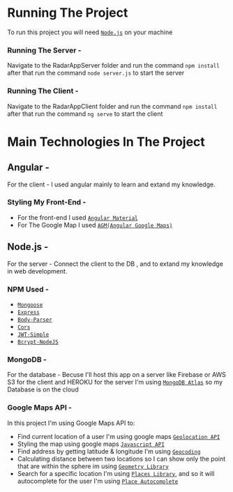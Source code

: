 # Running The Project

To run this project you will need [`Node.js`](https://nodejs.org/en/) on your machine

### Running The Server -
Navigate to the RadarAppServer folder and run the command `npm install` after that run the command `node server.js` to start the server

### Running The Client - 
Navigate to the RadarAppClient folder and run the command `npm install` after that run the command `ng serve` to start the client



# Main Technologies In The Project

## Angular - 
For the client - I used angular mainly to learn and extand my knowledge.  

### Styling My Front-End - 
- For the front-end I used [`Angular Material`](https://material.angular.io/guide/getting-started)
- For The Google Map I used [`AGM(Angular Google Maps)`](https://angular-maps.com/)

## Node.js - 
For the server - Connect the client to the DB , and to extand my knowledge in web development.

### NPM Used -
- [`Mongoose`](https://www.npmjs.com/package/mongoose)
- [`Express`](https://www.npmjs.com/package/express)
- [`Body-Parser`](https://www.npmjs.com/package/body-parser)
- [`Cors`](https://www.npmjs.com/package/cors)
- [`JWT-Simple`](https://www.npmjs.com/package/jwt-simple)
- [`Bcrypt-NodeJS`](https://www.npmjs.com/package/bcrypt-nodejs)

### MongoDB -
For the database - Becuse I'll host this app on a server like Firebase or AWS S3 for the client and HEROKU for the server I'm using [`MongoDB Atlas`](https://cloud.mongodb.com) so my Database is on the cloud

### Google Maps API - 
In this project I'm using Google Maps API to: 
 - Find current location of a user I'm using google maps [`Geolocation API`](https://developers.google.com/maps/documentation/geolocation/intro)
 - Styling the map using google maps [`Javascript API`](https://developers.google.com/maps/documentation/javascript/styling)
 - Find address by getting latitude & longitude I'm using [`Geocoding`](https://developers.google.com/maps/documentation/geocoding/intro)
 - Calculating distance between two locations so I can show only the point that are within the sphere im using [`Geometry Library`](https://developers.google.com/maps/documentation/javascript/geometry)
 - Search for a specific location I'm using [`Places Library`](https://developers.google.com/maps/documentation/javascript/places), and so it will autocomplete for the user I'm using [`Place Autocomplete`](https://developers.google.com/maps/documentation/javascript/examples/places-autocomplete)
 







